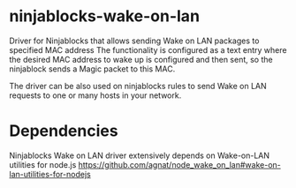 ninjablocks-wake-on-lan
=======================

Driver for Ninjablocks that allows sending Wake on LAN packages to specified MAC address
The functionality is configured as a text entry where the desired MAC address to wake up 
is configured and then sent, so the ninjablock sends a Magic packet to this MAC.

The driver can be also used on ninjablocks rules to send Wake on LAN requests to one or 
many hosts in your network.

Dependencies
============

Ninjablocks Wake on LAN driver extensively depends on Wake-on-LAN utilities for node.js 
https://github.com/agnat/node_wake_on_lan#wake-on-lan-utilities-for-nodejs
